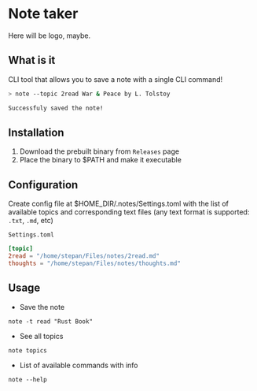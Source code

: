 # Note taker

Here will be logo, maybe.

## What is it

CLI tool that allows you to save a note with a single CLI command!

```sh
> note --topic 2read War & Peace by L. Tolstoy

Successfuly saved the note!
```

## Installation

1) Download the prebuilt binary from `Releases` page
2) Place the binary to $PATH and make it executable

## Configuration

Create config file at $HOME_DIR/.notes/Settings.toml with the list of available topics and corresponding text files (any text format is supported: `.txt`, `.md`, etc)

`Settings.toml`

```toml
[topic]
2read = "/home/stepan/Files/notes/2read.md"
thoughts = "/home/stepan/Files/notes/thoughts.md"
```

## Usage

* Save the note

```
note -t read "Rust Book"
```

* See all topics

```
note topics
```

* List of available commands with info

```
note --help
```

